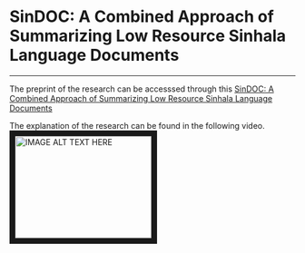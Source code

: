 # SinDOC: A Combined Approach of Summarizing Low Resource Sinhala Language Documents

___

The preprint of the research can be accesssed through this [SinDOC: A Combined Approach of Summarizing Low Resource Sinhala Language Documents](https://www.researchgate.net/publication/371178238_SinDOC_A_Combined_Approach_of_Summarizing_Low_Resource_Sinhala_Language_Documents)


The explanation of the research can be found in the following video.
<a href="https://youtu.be/XpRvtlUSCfw" target="_blank"><img src="https://youtu.be/XpRvtlUSCfw" 
alt="IMAGE ALT TEXT HERE" width="240" height="180" border="10" /></a>

